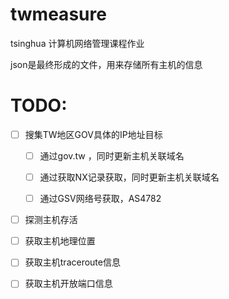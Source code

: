 # twmeasure
tsinghua 计算机网络管理课程作业

json是最终形成的文件，用来存储所有主机的信息

# TODO:
- [ ] 搜集TW地区GOV具体的IP地址目标

    - [ ] 通过gov.tw ，同时更新主机关联域名

    - [ ] 通过获取NX记录获取，同时更新主机关联域名

    - [ ] 通过GSV网络号获取，AS4782 

- [ ] 探测主机存活 

- [ ] 获取主机地理位置 

- [ ] 获取主机traceroute信息 

- [ ] 获取主机开放端口信息 